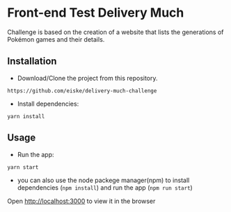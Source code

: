 # Front-end Test Delivery Much

Challenge is based on the creation of a website that lists the generations of Pokémon games and their details.

## Installation

- Download/Clone the project from this repository.

```
https://github.com/eiske/delivery-much-challenge
```

- Install dependencies:

```
yarn install
```

## Usage

- Run the app:

```
yarn start
```

- you can also use the node packege manager(npm) to install dependencies (`npm install`) and run the app (`npm run start`)

Open [http://localhost:3000](http://localhost:3000) to view it in the browser
